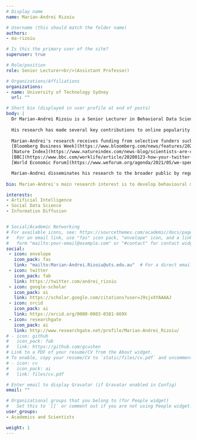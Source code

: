 ```yaml
---
# Display name
name: Marian-Andrei Rizoiu

# Username (this should match the folder name)
authors:
- ma-rizoiu

# Is this the primary user of the site?
superuser: true

# Role/position
role: Senior Lecturer<br/>(Assistant Professor)

# Organizations/Affiliations
organizations:
- name: University of Technology Sydney
  url: ""

# Short bio (displayed in user profile at end of posts)
body: |
  Dr Marian-Andrei Rizoiu is a Senior Lecturer in Behavioral Data Science at the University of Technology Sydney. He is interested in stochastic behavioural modelling of human actions online, at the intersection of applied statistics, artificial intelligence and social data science. He leads the [Behavioral Data Science lab](https://www.behavioral-ds.science/), which studies human attention dynamics in the online environment, the emergence of influence and opinion polarisation.  
   
  His research has made several key contributions to online popularity prediction, real-time tracking and countering disinformation campaigns, and understanding shortages and mismatches in labour markets. First, he has developed theoretical models for online information diffusion, which can account for complex social phenomena, such as the rise and fall of online popularity, the spread of misinformation, or the adoption of disruptive technologies. Second, he built a skill-based real-time occupation transition recommender system usable in periods of massive disruptions (such as COVID-19). Third, he approached questions such as "Why did X become popular, but not Y?" and "How can problematic content be detected based solely on how it spreads?" with implications in detecting the spread of conspiracy theories and disinformation campaigns. Finally, he linked social media predicted personality profiles with worker occupations, applicable in building personalising career recommendations.  
  
  Marian-Andrei's research receives funding from selective funders such as Facebook Research and Defence Science and Technology (DST). In addition, he publishes in the most selective venues, such as the PNAS, PLOS ONE, PLOS Computations Biology, WWW, NeurIPS, IJCAI, and CIKM. As a result, his work has received significant media attention—including 
  [Bloomberg Business Week](https://www.bloomberg.com/news/features/2020-02-12/the-best-way-to-change-your-job-focus-on-your-personality), 
  [Nature Index](https://www.natureindex.com/news-blog/scientists-are-curious-and-idealistic-but-not-very-agreeable-compared-to-other-professions), 
  [BBC](https://www.bbc.com/worklife/article/20200123-how-your-twitter-feed-could-help-find-your-dream-job), and 
  [World Economic Forum](https://www.weforum.org/agenda/2021/05/we-spent-six-years-scouring-billions-of-links-and-found-the-web-is-both-expanding-and-shrinking/).  

  Marian-Andrei disseminates his research to the broader public by regularly contributing to [The Conversation](https://theconversation.com/profiles/marian-andrei-rizoiu-850922). In addition, he also leverages his research to real societal impact by, for examples, serving as an expert for the NSW government's Defamation Law Reform or providing evidence for the Australian Federal Senate inquiry into media diversity. See more at [www.rizoiu.eu](http://www.rizoiu.eu).  
  
bio: Marian-Andrei's main research interest is to develop behavioural models for human actions online, at the intersection of applied statistics, artificial intelligence and social data science, with an interdisciplinary focus on social influence and information diffusion in online communities.  

interests:
- Artificial Intelligence
- Social Data Science
- Information Diffusion


# Social/Academic Networking
# For available icons, see: https://sourcethemes.com/academic/docs/page-builder/#icons
#   For an email link, use "fas" icon pack, "envelope" icon, and a link in the
#   form "mailto:your-email@example.com" or "#contact" for contact widget.
social:
 - icon: envelope
   icon_pack: fas
   link: "mailto:Marian-Andrei.Rizoiu@uts.edu.au"  # For a direct email link, use "mailto:test@example.org".
 - icon: twitter
   icon_pack: fab
   link: https://twitter.com/andrei_rizoiu
 - icon: google-scholar
   icon_pack: ai
   link: https://scholar.google.com/citations?user=J9sjxXYAAAAJ
 - icon: orcid
   icon_pack: ai
   link: https://orcid.org/0000-0003-0381-669X
 - icon: researchgate
   icon_pack: ai
   link: http://www.researchgate.net/profile/Marian-Andrei_Rizoiu/
# - icon: github
#   icon_pack: fab
#   link: https://github.com/gcushen
# Link to a PDF of your resume/CV from the About widget.
# To enable, copy your resume/CV to `static/files/cv.pdf` and uncomment the lines below.
# - icon: cv
#   icon_pack: ai
#   link: files/cv.pdf

# Enter email to display Gravatar (if Gravatar enabled in Config)
email: ""

# Organizational groups that you belong to (for People widget)
#   Set this to `[]` or comment out if you are not using People widget.
user_groups:
- Academics and Scientists

weight: 1
---
```

